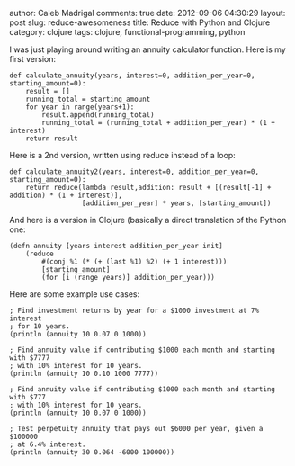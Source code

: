 author: Caleb Madrigal
comments: true
date: 2012-09-06 04:30:29
layout: post
slug: reduce-awesomeness
title: Reduce with Python and Clojure
category: clojure
tags: clojure, functional-programming, python

I was just playing around writing an annuity calculator function.  Here is my first version:

    
    def calculate_annuity(years, interest=0, addition_per_year=0, starting_amount=0):
        result = []
        running_total = starting_amount
        for year in range(years+1):
            result.append(running_total)
            running_total = (running_total + addition_per_year) * (1 + interest)
        return result

Here is a 2nd version, written using reduce instead of a loop:

    def calculate_annuity2(years, interest=0, addition_per_year=0, starting_amount=0):
        return reduce(lambda result,addition: result + [(result[-1] + addition) * (1 + interest)],
                      [addition_per_year] * years, [starting_amount])


And here is a version in Clojure (basically a direct translation of the Python one:

    
    (defn annuity [years interest addition_per_year init]
        (reduce
            #(conj %1 (* (+ (last %1) %2) (+ 1 interest)))
            [starting_amount]
            (for [i (range years)] addition_per_year)))

Here are some example use cases:

    
    ; Find investment returns by year for a $1000 investment at 7% interest
    ; for 10 years.
    (println (annuity 10 0.07 0 1000))
    
    ; Find annuity value if contributing $1000 each month and starting with $7777
    ; with 10% interest for 10 years.
    (println (annuity 10 0.10 1000 7777))
    
    ; Find annuity value if contributing $1000 each month and starting with $777
    ; with 10% interest for 10 years.
    (println (annuity 10 0.07 0 1000))
    
    ; Test perpetuity annuity that pays out $6000 per year, given a $100000
    ; at 6.4% interest.
    (println (annuity 30 0.064 -6000 100000))


